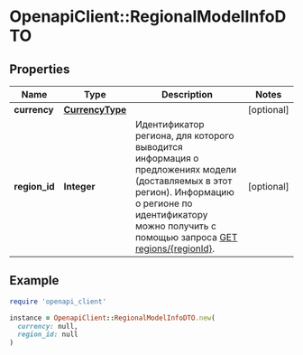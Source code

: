 # OpenapiClient::RegionalModelInfoDTO

## Properties

| Name | Type | Description | Notes |
| ---- | ---- | ----------- | ----- |
| **currency** | [**CurrencyType**](CurrencyType.md) |  | [optional] |
| **region_id** | **Integer** | Идентификатор региона, для которого выводится информация о предложениях модели (доставляемых в этот регион).  Информацию о регионе по идентификатору можно получить с помощью запроса [GET regions/{regionId}](../../reference/regions/searchRegionsById.md).  | [optional] |

## Example

```ruby
require 'openapi_client'

instance = OpenapiClient::RegionalModelInfoDTO.new(
  currency: null,
  region_id: null
)
```

